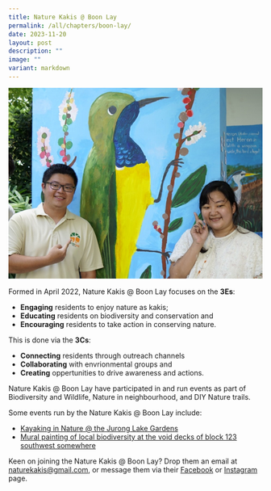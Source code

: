 ```yaml
---
title: Nature Kakis @ Boon Lay
permalink: /all/chapters/boon-lay/
date: 2023-11-20
layout: post
description: ""
image: ""
variant: markdown
---
```

<img src="/images/Nature%20in%20neighborhood/artmural2__2_.PNG">
<p>Formed in April 2022, Nature Kakis @ Boon Lay focuses on the <b>3Es</b>:</p>
<ul>
<li><b>Engaging</b> residents to enjoy nature as kakis;</li>
<li><b>Educating</b> residents on biodiversity and conservation and</li>
<li><b>Encouraging</b> residents to take action in conserving nature.</li>
	</ul>
<p>This is done via the <b>3Cs</b>:</p>
<ul>
<li><b>Connecting</b> residents through outreach channels</li>
<li><b>Collaborating</b> with envrionmental groups and</li>
<li><b>Creating</b> oppertunities to drive awareness and actions.</li>
	</ul>
<p>Nature Kakis @ Boon Lay have participated in and run events as part of Biodiversity and Wildlife, Nature in neighbourhood, and DIY Nature trails.</p> 
<p>Some events run by the Nature Kakis @ Boon Lay include:</p>
<ul>
	<li><a href="/all/nature-kakis-happenings/kayaking-2023-10-29/">Kayaking in Nature @ the Jurong Lake Gardens</a></li>
	<li><a href="">Mural painting of local biodiversity at the void decks of block 123 southwest somewhere</a></li>
	</ul>
<p>Keen on joining the Nature Kakis @ Boon Lay? Drop them an email at <a href="mailto:&quot;naturekakis@gmail.com&quot;">naturekakis@gmail.com</a>, or message them via their <a href="https://www.facebook.com/NatureKakis">Facebook</a> or <a href="https://www.instagram.com/naturekakis/">Instagram</a> page.</p>